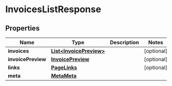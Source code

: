 

# InvoicesListResponse


## Properties

| Name | Type | Description | Notes |
|------------ | ------------- | ------------- | -------------|
|**invoices** | [**List&lt;InvoicePreview&gt;**](InvoicePreview.md) |  |  [optional] |
|**invoicePreview** | [**InvoicePreview**](InvoicePreview.md) |  |  [optional] |
|**links** | [**PageLinks**](PageLinks.md) |  |  [optional] |
|**meta** | [**MetaMeta**](MetaMeta.md) |  |  |



